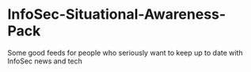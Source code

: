 # InfoSec-Situational-Awareness-Pack
Some good feeds for people who seriously want to keep up to date with InfoSec news and tech
